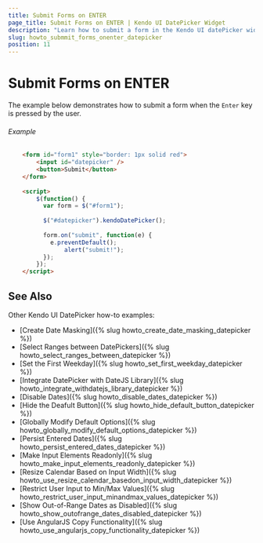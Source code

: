 ```yaml
---
title: Submit Forms on ENTER
page_title: Submit Forms on ENTER | Kendo UI DatePicker Widget
description: "Learn how to submit a form in the Kendo UI datePicker widget when users press `Enter`."
slug: howto_submmit_forms_onenter_datepicker
position: 11
---
```


# Submit Forms on ENTER

The example below demonstrates how to submit a form when the `Enter` key is pressed by the user.

###### Example

```html
    <form id="form1" style="border: 1px solid red">
   	    <input id="datepicker" /> 
        <button>Submit</button>
    </form>
  
    <script>
        $(function() {
          var form = $("#form1");
          
          $("#datepicker").kendoDatePicker();
          
          form.on("submit", function(e) {
            e.preventDefault();
                alert("submit!");    
          });
        });
    </script>
```

## See Also

Other Kendo UI DatePicker how-to examples:

* [Create Date Masking]({% slug howto_create_date_masking_datepicker %})
* [Select Ranges between DatePickers]({% slug howto_select_ranges_between_datepicker %})
* [Set the First Weekday]({% slug howto_set_first_weekday_datepicker %})
* [Integrate DatePicker with DateJS Library]({% slug howto_integrate_withdatejs_library_datepicker %})
* [Disable Dates]({% slug howto_disable_dates_datepicker %})
* [Hide the Deafult Button]({% slug howto_hide_default_button_datepicker %})
* [Globally Modify Default Options]({% slug howto_globally_modify_default_options_datepicker %})
* [Persist Entered Dates]({% slug howto_persist_entered_dates_datepicker %})
* [Make Input Elements Readonly]({% slug howto_make_input_elements_readonly_datepicker %})
* [Resize Calendar Based on Input Width]({% slug howto_use_resize_calendar_basedon_input_width_datepicker %})
* [Restrict User Input to Min/Max Values]({% slug howto_restrict_user_input_minandmax_values_datepicker %})
* [Show Out-of-Range Dates as Disabled]({% slug howto_show_outofrange_dates_disabled_datepicker %})
* [Use AngularJS Copy Functionality]({% slug howto_use_angularjs_copy_functionality_datepicker %})